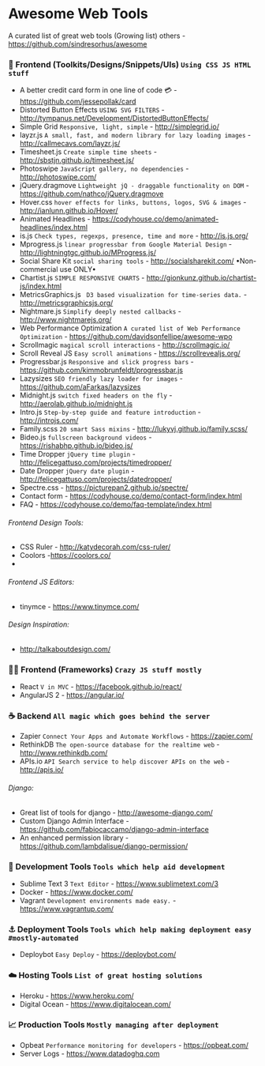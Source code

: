 # Awesome Web Tools
 A curated list of great web tools (Growing list) 
 others - https://github.com/sindresorhus/awesome

### :information_desk_person: Frontend (Toolkits/Designs/Snippets/UIs) `Using CSS JS HTML stuff`
- A better credit card form in one line of code :credit_card: - https://github.com/jessepollak/card
- Distorted Button Effects `USING SVG FILTERS` - http://tympanus.net/Development/DistortedButtonEffects/
- Simple Grid `Responsive, light, simple` - http://simplegrid.io/
- layzr.js `A small, fast, and modern library for lazy loading images` - http://callmecavs.com/layzr.js/
- Timesheet.js `Create simple time sheets` - http://sbstjn.github.io/timesheet.js/
- Photoswipe `JavaScript gallery, no dependencies` - http://photoswipe.com/
- jQuery.dragmove `Lightweight jQ - draggable functionality on DOM` - https://github.com/nathco/jQuery.dragmove
- Hover.css `hover effects for links, buttons, logos, SVG & images` - http://ianlunn.github.io/Hover/
- Animated Headlines - https://codyhouse.co/demo/animated-headlines/index.html
- is.js `Check types, regexps, presence, time and more` - http://is.js.org/
- Mprogress.js `linear progressbar from Google Material Design` - http://lightningtgc.github.io/MProgress.js/
- Social Share Kit `social sharing tools` - http://socialsharekit.com/ •Non-commercial use ONLY•
- Chartist.js `SIMPLE RESPONSIVE CHARTS` - http://gionkunz.github.io/chartist-js/index.html
- MetricsGraphics.js ` D3 based visualization for time-series data.` - http://metricsgraphicsjs.org/
- Nightmare.js `Simplify deeply nested callbacks` - http://www.nightmarejs.org/
- Web Performance Optimization `A curated list of Web Performance Optimization` - https://github.com/davidsonfellipe/awesome-wpo
- Scrollmagic `magical scroll interactions` - http://scrollmagic.io/
- Scroll Reveal JS `Easy scroll animations` - https://scrollrevealjs.org/
- Progressbar.js `Responsive and slick progress bars` - https://github.com/kimmobrunfeldt/progressbar.js
- Lazysizes `SEO friendly lazy loader for images` - https://github.com/aFarkas/lazysizes
- Midnight.js `switch fixed headers on the fly` - http://aerolab.github.io/midnight.js
- Intro.js `Step-by-step guide and feature introduction` - http://introjs.com/
- Family.scss `20 smart Sass mixins` - http://lukyvj.github.io/family.scss/
- Bideo.js `fullscreen background videos` - https://rishabhp.github.io/bideo.js/
- Time Dropper `jQuery time plugin` - http://felicegattuso.com/projects/timedropper/
- Date Dropper `jQuery date plugin` - http://felicegattuso.com/projects/datedropper/
- Spectre.css - https://picturepan2.github.io/spectre/
- Contact form - https://codyhouse.co/demo/contact-form/index.html
- FAQ - https://codyhouse.co/demo/faq-template/index.html

###### Frontend Design Tools:
- CSS Ruler - http://katydecorah.com/css-ruler/
- Coolors -https://coolors.co/
- 
###### Frontend JS Editors:
- tinymce - https://www.tinymce.com/

###### Design Inspiration:
- http://talkaboutdesign.com/

### :guardsman: Frontend (Frameworks) `Crazy JS stuff mostly`
- React `V in MVC` - https://facebook.github.io/react/
- AngularJS 2 - https://angular.io/

### :coffee: Backend `All magic which goes behind the server`
- Zapier `Connect Your Apps and Automate Workflows` - https://zapier.com/
- RethinkDB `The open-source database for the realtime web` - http://www.rethinkdb.com/
- APIs.io `API Search service to help discover APIs on the web` - http://apis.io/

###### Django:
- Great list of tools for django - http://awesome-django.com/
- Custom Django Admin Interface - https://github.com/fabiocaccamo/django-admin-interface
- An enhanced permission library - https://github.com/lambdalisue/django-permission/

### :pencil: Development Tools `Tools which help aid development`
- Sublime Text 3 `Text Editor` - https://www.sublimetext.com/3
- Docker - https://www.docker.com/
- Vagrant `Development environments made easy.` - https://www.vagrantup.com/

### :anchor: Deployment Tools `Tools which help making deployment easy #mostly-automated`
- Deploybot `Easy Deploy` - https://deploybot.com/

### :cloud: Hosting Tools `List of great hosting solutions`
- Heroku - https://www.heroku.com/
- Digital Ocean - https://www.digitalocean.com/

### :chart_with_upwards_trend: Production Tools `Mostly managing after deployment`
- Opbeat `Performance monitoring for developers` - https://opbeat.com/
- Server Logs - https://www.datadoghq.com
